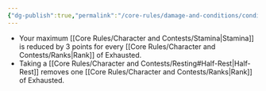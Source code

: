 ```yaml
---
{"dg-publish":true,"permalink":"/core-rules/damage-and-conditions/condition-list/exhausted/"}
---
```


- Your maximum [[Core Rules/Character and Contests/Stamina\|Stamina]] is reduced by 3 points for every [[Core Rules/Character and Contests/Ranks\|Rank]] of Exhausted.
- Taking a [[Core Rules/Character and Contests/Resting#Half-Rest\|Half-Rest]] removes one [[Core Rules/Character and Contests/Ranks\|Rank]] of Exhausted.
